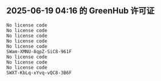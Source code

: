 ## 2025-06-19 04:16 的 GreenHub 许可证
```
No license code
No license code
No license code
No license code
No license code
SWam-XMNU-8qpZ-SiC8-961F
No license code
No license code
No license code
SWXT-KbLq-xYvq-vQC8-3B6F
```
